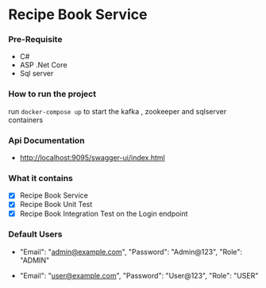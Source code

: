 # Recipe Book Service

### Pre-Requisite

- C#
- ASP .Net Core
- Sql server

### How to run the project

 run `docker-compose up` to start the kafka , zookeeper and sqlserver containers

### Api Documentation
- [http://localhost:9095/swagger-ui/index.html](http://localhost:5009/swagger/index.html)

### What it contains

- [X] Recipe Book Service
- [X] Recipe Book Unit Test
- [X] Recipe Book Integration Test on the Login endpoint

### Default Users

- "Email": "admin@example.com",
  "Password": "Admin@123",
  "Role": "ADMIN"

- "Email": "user@example.com",
  "Password": "User@123",
  "Role": "USER"
